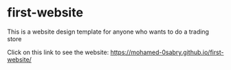 # first-website

This is a website design template for anyone who wants to do a trading store 

Click on this link to see the website: https://mohamed-0sabry.github.io/first-website/

